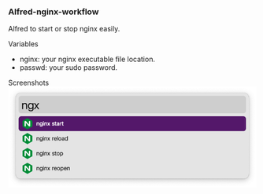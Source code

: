 ### Alfred-nginx-workflow

Alfred to start or stop nginx easily.

Variables
- nginx: your nginx executable file location.
- passwd: your sudo password.

Screenshots
![alfred-nginx](screenshots/alfred-nginx.png)